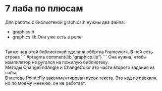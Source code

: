 # 7 лаба по плюсам

Для работы с библиотекой graphics.h нужны два файла:
* graphics.h
* graphics.lib
Они уже есть в репе. 
<br/>
Также над этой библиотекой сделана обёртка Framework. В ней есть строка 
```
#pragma comment(lib,"graphics.lib")
```
Она нужна, чтобы компилятор не ругался на пожилую библиотеку.
<br/>
Методы ChangeEndAngle и ChangeColor это части второго задания из лабы.
<br/>
В методе Point::Fly закомментирован кусок текста. Это код из паскаля, но по моему мнению, он не работает.
